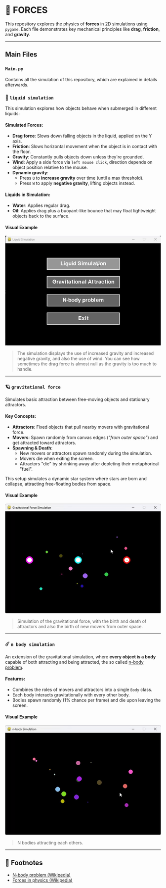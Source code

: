 # 🌌 FORCES

This repository explores the physics of **forces** in 2D simulations using `pygame`. Each file demonstrates key mechanical principles like **drag**, **friction**, and **gravity**.

---

## Main Files

### `Main.py`
Contains all the simulation of this repository, which are explained in details afterwards.

### 🌊 `liquid simulation`

This simulation explores how objects behave when submerged in different liquids:

#### Simulated Forces:
- **Drag force**: Slows down falling objects in the liquid, applied on the Y axis.
- **Friction**: Slows horizontal movement when the object is in contact with the floor.
- **Gravity**: Constantly pulls objects down unless they're grounded.
- **Wind**: Apply a side force via `left mouse click`, direction depends on object position relative to the mouse.
- **Dynamic gravity**:
  - Press `Q` to **increase gravity** over time (until a max threshold).
  - Press `W` to apply **negative gravity**, lifting objects instead.

#### Liquids in Simulation:
- **Water**: Applies regular drag.
- **Oil**: Applies drag plus a buoyant-like bounce that may float lightweight objects back to the surface.

#### Visual Example
![Liquid simulation](gifs/liquid_simulation.gif)
> The simulation displays the use of increased gravity and increased negative gravity, and also the use of wind. You can see how sometimes the drag force is almost null as the gravity is too much to handle.
---

### 🪐 `gravitational force`

Simulates basic attraction between free-moving objects and stationary attractors.

#### Key Concepts:
- **Attractors**: Fixed objects that pull nearby movers with gravitational force.
- **Movers**: Spawn randomly from canvas edges (*"from outer space"*) and get attracted toward attractors.
- **Spawning & Death**:
  - New movers or attractors spawn randomly during the simulation.
  - Movers die when exiting the screen.
  - Attractors "die" by shrinking away after depleting their metaphorical "fuel".

This setup simulates a dynamic star system where stars are born and collapse, attracting free-floating bodies from space.

####  Visual Example
![Gravitational Force](gifs/gravitational_force.gif)
> Simulation of the gravitational force, with the birth and death of attractors and also the birth of new movers from outer space.

---

### ☄️ `n body simulation`

An extension of the gravitational simulation, where **every object is a body** capable of both attracting and being attracted, the so called [n-body problem](https://en.wikipedia.org/wiki/N-body_problem).

#### Features:
- Combines the roles of movers and attractors into a single `Body` class.
- Each body interacts gravitationally with every other body.
- Bodies spawn randomly (1% chance per frame) and die upon leaving the screen.

####  Visual Example

![N body](gifs/n_body_problem.gif)  
> N bodies attracting each others.

---

## 🧠 Footnotes

- [N-body problem (Wikipedia)](https://en.wikipedia.org/wiki/N-body_problem)
- [Forces in physics (Wikipedia)](https://en.wikipedia.org/wiki/Force)
